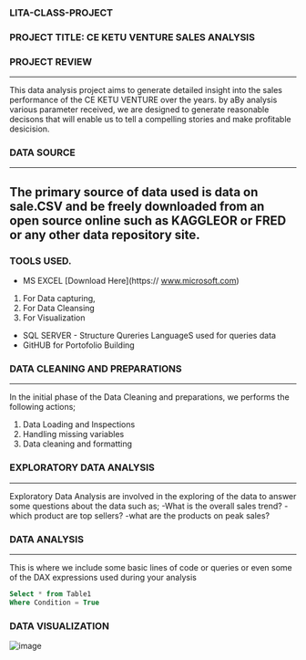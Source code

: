 ### LITA-CLASS-PROJECT

### PROJECT TITLE: CE KETU VENTURE SALES ANALYSIS

### PROJECT REVIEW
---
This data analysis project aims to generate detailed insight into the sales performance of the CE KETU VENTURE over the years.
by aBy analysis various parameter received, we are designed to generate reasonable decisons that will enable us to tell a compelling
stories and make profitable desicision.

### DATA SOURCE
---
The primary source of data used is data on sale.CSV and be freely downloaded from an open source online such as KAGGLEOR or FRED or any 
other data repository site.
---
### TOOLS USED. 
- MS EXCEL [Download Here](https:// www.microsoft.com)
1.  For Data capturing,
2.  For  Data Cleansing
3.  For Visualization

- SQL SERVER - Structure  Qureries LanguageS used for queries data
- GitHUB for Portofolio Building
  
### DATA CLEANING AND PREPARATIONS
---
In the initial phase of the Data Cleaning and preparations, we performs the following actions;
1. Data Loading and Inspections
2. Handling missing variables
3. Data cleaning and formatting

### EXPLORATORY DATA ANALYSIS
---
Exploratory Data Analysis are involved  in the exploring of the data to answer some questions about the data such as;
-What is the overall sales trend?
-which product are top sellers?
-what are the products on peak sales?
### DATA ANALYSIS
---
This is where we include some basic lines of code or queries or  even some of the DAX expressions used during your analysis

```SQL
Select * from Table1
Where Condition = True
```
### DATA VISUALIZATION

![image](https://github.com/user-attachments/assets/f64af46f-9bc1-4cae-acb6-7586a287bc64)



